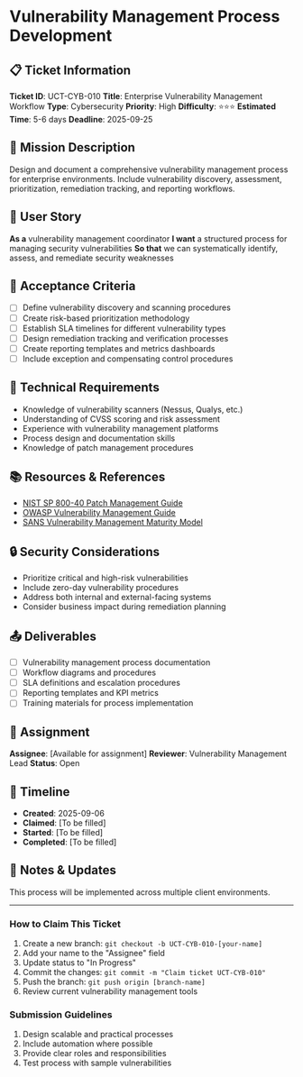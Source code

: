 # Vulnerability Management Process Development

## 📋 Ticket Information

**Ticket ID**: UCT-CYB-010
**Title**: Enterprise Vulnerability Management Workflow
**Type**: Cybersecurity
**Priority**: High
**Difficulty**: ⭐⭐⭐
**Estimated Time**: 5-6 days
**Deadline**: 2025-09-25

## 🎯 Mission Description

Design and document a comprehensive vulnerability management process for enterprise environments. Include vulnerability discovery, assessment, prioritization, remediation tracking, and reporting workflows.

## 👤 User Story

**As a** vulnerability management coordinator
**I want** a structured process for managing security vulnerabilities
**So that** we can systematically identify, assess, and remediate security weaknesses

## 📝 Acceptance Criteria

- [ ] Define vulnerability discovery and scanning procedures
- [ ] Create risk-based prioritization methodology
- [ ] Establish SLA timelines for different vulnerability types
- [ ] Design remediation tracking and verification processes
- [ ] Create reporting templates and metrics dashboards
- [ ] Include exception and compensating control procedures

## 🔧 Technical Requirements

- Knowledge of vulnerability scanners (Nessus, Qualys, etc.)
- Understanding of CVSS scoring and risk assessment
- Experience with vulnerability management platforms
- Process design and documentation skills
- Knowledge of patch management procedures

## 📚 Resources & References

- [NIST SP 800-40 Patch Management Guide](https://csrc.nist.gov/publications/detail/sp/800-40/rev-3/final)
- [OWASP Vulnerability Management Guide](https://owasp.org/)
- [SANS Vulnerability Management Maturity Model](https://www.sans.org/)

## 🔒 Security Considerations

- Prioritize critical and high-risk vulnerabilities
- Include zero-day vulnerability procedures
- Address both internal and external-facing systems
- Consider business impact during remediation planning

## 📤 Deliverables

- [ ] Vulnerability management process documentation
- [ ] Workflow diagrams and procedures
- [ ] SLA definitions and escalation procedures
- [ ] Reporting templates and KPI metrics
- [ ] Training materials for process implementation

## 👥 Assignment

**Assignee**: [Available for assignment]
**Reviewer**: Vulnerability Management Lead
**Status**: Open

## 📅 Timeline

- **Created**: 2025-09-06
- **Claimed**: [To be filled]
- **Started**: [To be filled]
- **Completed**: [To be filled]

## 💬 Notes & Updates

This process will be implemented across multiple client environments.

---

### How to Claim This Ticket

1. Create a new branch: `git checkout -b UCT-CYB-010-[your-name]`
2. Add your name to the "Assignee" field
3. Update status to "In Progress"
4. Commit the changes: `git commit -m "Claim ticket UCT-CYB-010"`
5. Push the branch: `git push origin [branch-name]`
6. Review current vulnerability management tools

### Submission Guidelines

1. Design scalable and practical processes
2. Include automation where possible
3. Provide clear roles and responsibilities
4. Test process with sample vulnerabilities
